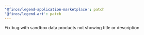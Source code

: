 ```yaml
---
'@finos/legend-application-marketplace': patch
'@finos/legend-art': patch
---
```


Fix bug with sandbox data products not showing title or description
